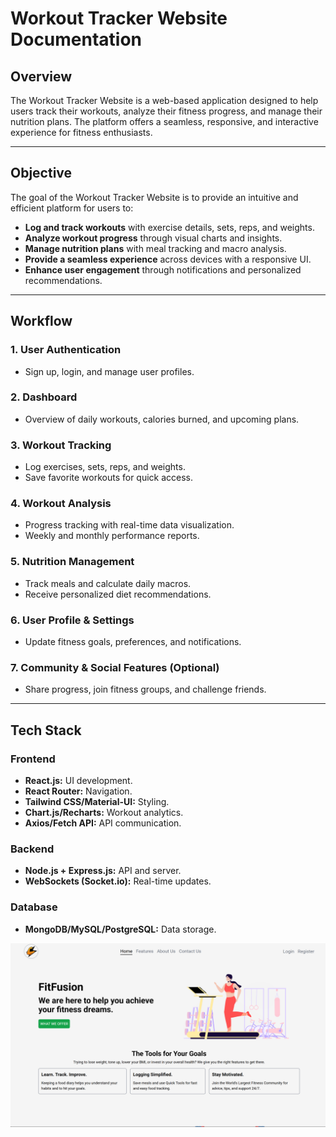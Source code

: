 
# Workout Tracker Website Documentation  

## Overview  
The Workout Tracker Website is a web-based application designed to help users track their workouts, analyze their fitness progress, and manage their nutrition plans. The platform offers a seamless, responsive, and interactive experience for fitness enthusiasts.  

---

## Objective  
The goal of the Workout Tracker Website is to provide an intuitive and efficient platform for users to:  

- **Log and track workouts** with exercise details, sets, reps, and weights.  
- **Analyze workout progress** through visual charts and insights.  
- **Manage nutrition plans** with meal tracking and macro analysis.  
- **Provide a seamless experience** across devices with a responsive UI.  
- **Enhance user engagement** through notifications and personalized recommendations.  

---

## Workflow  

### 1. **User Authentication**  
   - Sign up, login, and manage user profiles.  

### 2. **Dashboard**  
   - Overview of daily workouts, calories burned, and upcoming plans.  

### 3. **Workout Tracking**  
   - Log exercises, sets, reps, and weights.  
   - Save favorite workouts for quick access.  

### 4. **Workout Analysis**  
   - Progress tracking with real-time data visualization.  
   - Weekly and monthly performance reports.  

### 5. **Nutrition Management**  
   - Track meals and calculate daily macros.  
   - Receive personalized diet recommendations.  

### 6. **User Profile & Settings**  
   - Update fitness goals, preferences, and notifications.  

### 7. **Community & Social Features (Optional)**  
   - Share progress, join fitness groups, and challenge friends.  

---

## Tech Stack  

### **Frontend**  
- **React.js:** UI development.  
- **React Router:** Navigation.  
- **Tailwind CSS/Material-UI:** Styling.  
- **Chart.js/Recharts:** Workout analytics.  
- **Axios/Fetch API:** API communication.  

### **Backend**  
- **Node.js + Express.js:** API and server.  
- **WebSockets (Socket.io):** Real-time updates.  

### **Database**  
- **MongoDB/MySQL/PostgreSQL:** Data storage.  

<img src="./Screenshot 2025-02-07 112438.png">
